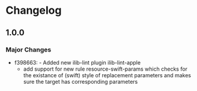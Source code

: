 # Changelog

## 1.0.0

### Major Changes

- f398663: - Added new ilib-lint plugin ilib-lint-apple
  - add support for new rule resource-swift-params which
    checks for the existance of \(swift) style of replacement
    parameters and makes sure the target has corresponding
    parameters
